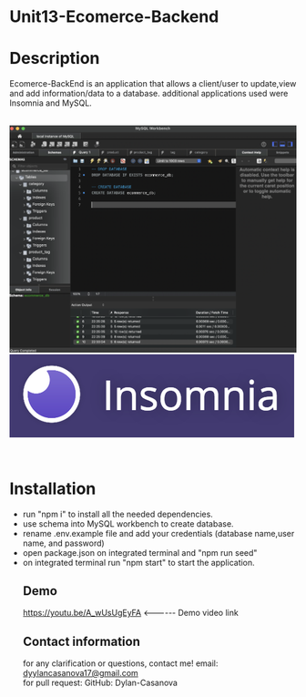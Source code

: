 # Unit13-Ecomerce-Backend
# Description
Ecomerce-BackEnd is an application that allows a client/user to update,view and add information/data to a database. 
additional applications used were Insomnia and MySQL. <br>
<br>

![initialPage](./assets/numer1.png)
![inmsonia](./assets/number2.png) 


<br>

# Installation
<ul>
<li>run "npm i" to install all the needed dependencies.</li>
<li>use schema into MySQL workbench to create database.</li>
<li>rename .env.example file and add your credentials (database name,user name, and password)</li>
<li>open package.json on integrated terminal and "npm run seed" </li>
<li>on integrated terminal run "npm start" to start the application.</li>

## Demo
https://youtu.be/A_wUsUgEyFA   <------ Demo video link

## Contact information 

for any clarification or questions, contact me! email: dyylancasanova17@gmail.com <br>
for pull request:
GitHub: Dylan-Casanova